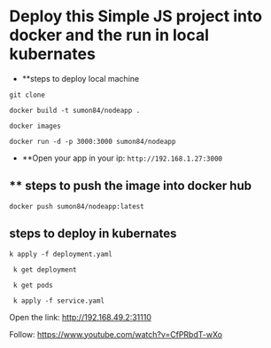 #  Deploy this Simple JS project into docker and the run in local kubernates

* **steps to deploy local machine

 ``` git clone  ```

 ``` docker build -t sumon84/nodeapp . ```

 ``` docker images ```

 ``` docker run -d -p 3000:3000 sumon84/nodeapp ``` 

* **Open your app in your ip: ``` http://192.168.1.27:3000 ```


## ** steps to push the image into docker hub

``` docker push sumon84/nodeapp:latest ```

 ## steps to deploy in kubernates

 ``` k apply -f deployment.yaml ```
 
 ``` k get deployment```
 
 ``` k get pods```

 ``` k apply -f service.yaml```

 Open the link:      http://192.168.49.2:31110

 Follow:   https://www.youtube.com/watch?v=CfPRbdT-wXo









